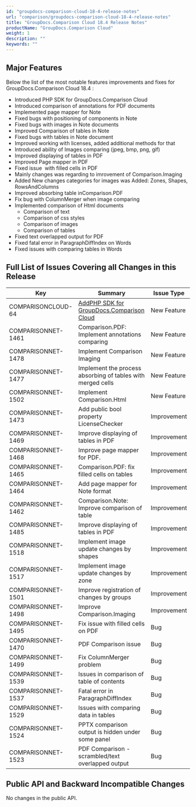 ```yaml
---
id: "groupdocs-comparison-cloud-18-4-release-notes"
url: "comparison/groupdocs-comparison-cloud-18-4-release-notes"
title: "GroupDocs.Comparison Cloud 18.4 Release Notes"
productName: "GroupDocs.Comparison Cloud"
weight: 1
description: ""
keywords: ""
---
```


## Major Features ##

Below the list of the most notable features improvements and fixes for GroupDocs.Comparison Cloud 18.4 :

* Introduced PHP SDK for GroupDocs.Comparison Cloud 
* Introduced comparison of annotations for PDF documents
* Implemented page mapper for Note
* Fixed bugs with positioning of components in Note
* Fixed bugs with images in Note documents
* Improved Comparison of tables in Note
* Fixed bugs with tables in Note document
* Improved working with licenses, added additional methods for that
* Introduced ability of Images comparing (jpeg, bmp, png, gif)
* Improved displaying of tables in PDF
* Improved Page mapper in PDF
* Fixed issue  with filled cells in PDF
* Mainly changes was regarding to imrovement of Comparison.Imaging
* Added New changes categories for images was Added: Zones, Shapes, RowsAndColumns
* Improved absorbing table inComparison.PDF
* Fix bug with ColumnMerger when image comparing
* Implemented comparison of Html documents
  * Comparison of text
  * Comparison of css styles
  * Comparison of images
  * Comparison of tables
* Fixed text overlapped output for PDF
* Fixed fatal error in ParagraphDiffIndex on Words
* Fixed issues with comparing tables in Words

## Full List of Issues Covering all Changes in this Release ##

|Key|Summary|Issue Type
|---|---|---
|COMPARISONCLOUD-64|[AddPHP  SDK for GroupDocs.Comparison Cloud](https://github.com/groupdocs-comparison-cloud/groupdocs-comparison-cloud-php) |New Feature
|COMPARISONNET-1461|Comparison.PDF: Implement annotations comparing|New Feature
|COMPARISONNET-1478|Implement Comparison Imaging|New Feature
|COMPARISONNET-1477|Implement the process absorbing of tables with merged cells|New Feature
|COMPARISONNET-1502|Implement Comparison.Html|New Feature
|COMPARISONNET-1473|Add public bool property LicenseChecker|Improvement
|COMPARISONNET-1469|Improve displaying of tables in PDF|Improvement
|COMPARISONNET-1468|Improve page mapper for PDF.|Improvement
|COMPARISONNET-1465|Comparison.PDF: fix filled cells on tables|Improvement
|COMPARISONNET-1464|Add page mapper for Note format|Improvement
|COMPARISONNET-1462|Comparison.Note: Improve comparison of table|Improvement
|COMPARISONNET-1485|Improve displaying of tables in PDF|Improvement
|COMPARISONNET-1518|Implement image update changes by shapes|Improvement
|COMPARISONNET-1517|Implement image update changes by zone|Improvement
|COMPARISONNET-1501|Improve registration of changes by groups|Improvement
|COMPARISONNET-1498|Improve Comparison.Imaging|Improvement
|COMPARISONNET-1495|Fix issue with filled cells on PDF|Bug
|COMPARISONNET-1470|PDF Comparison issue|Bug
|COMPARISONNET-1499|Fix ColumnMerger problem|Bug
|COMPARISONNET-1539|Issues in comparison of table of contents|Bug
|COMPARISONNET-1537|Fatal error in ParagraphDiffIndex|Bug
|COMPARISONNET-1529|Issues with comparing data in tables|Bug
|COMPARISONNET-1524|PPTX comparison output is hidden under some panel|Bug
|COMPARISONNET-1523|PDF Comparison - scrambled/text overlapped output|Bug

## Public API and Backward Incompatible Changes ##

No changes in the public API.
